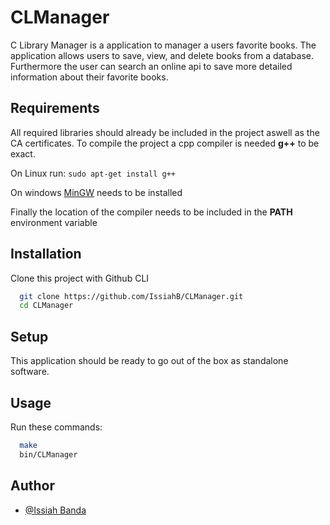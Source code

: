 
# CLManager

C Library Manager is a application to manager a users favorite books. The application allows users to save, view, and delete books from a database. Furthermore the user can search an online api to save more detailed information about their favorite books. 




## Requirements
All required libraries should already be included in the project aswell as the CA certificates.
To compile the project a cpp compiler is needed **g++** to be exact.

On Linux run:
`sudo apt-get install g++`

On windows [MinGW](https://www.mingw-w64.org/) needs to be installed

Finally the location of the compiler needs to be included in the **PATH** environment variable

## Installation

Clone this project with Github CLI

```bash
  git clone https://github.com/IssiahB/CLManager.git
  cd CLManager
```

## Setup
This application should be ready to go out of the box as standalone software.

## Usage
Run these commands:

```bash
  make
  bin/CLManager
```

## Author

- [@Issiah Banda](https://www.github.com/IssiahB)

